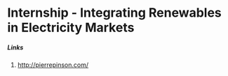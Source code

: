 # Internship - Integrating Renewables in Electricity Markets

##### Links
1. http://pierrepinson.com/
